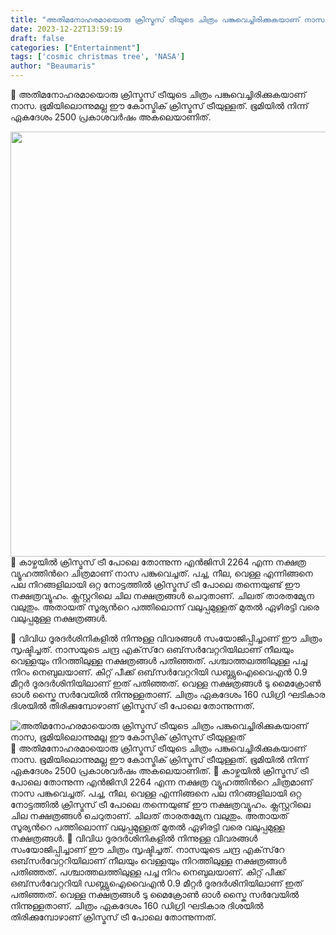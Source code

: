 ```yaml
---
title: "അതിമനോഹരമായൊരു ക്രിസ്മസ് ട്രീയുടെ ചിത്രം പങ്കുവെച്ചിരിക്കുകയാണ് നാസ, ഭൂമിയിലൊന്നുമല്ല ഈ കോസ്മിക് ക്രിസ്മസ് ട്രീയുള്ളത്"
date: 2023-12-22T13:59:19
draft: false
categories: ["Entertainment"]
tags: ['cosmic christmas tree', 'NASA']
author: "Beaumaris"
---
```


🎄 അതിമനോഹരമായൊരു ക്രിസ്മസ് ട്രീയുടെ ചിത്രം പങ്കുവെച്ചിരിക്കുകയാണ് നാസ. ഭൂമിയിലൊന്നുമല്ല ഈ കോസ്മിക് ക്രിസ്മസ് ട്രീയുള്ളത്. ഭൂമിയില്‍ നിന്ന് ഏകദേശം 2500 പ്രകാശവര്‍ഷം അകലെയാണിത്.

<img class="size-full wp-image-435254 aligncenter" src="https://cdn.boolokam.com/articles/2023/12/dqddqd.jpg" alt="" width="680" height="680" />🎄 കാഴ്ചയില്‍ ക്രിസ്മസ് ട്രീ പോലെ തോന്നുന്ന എന്‍ജിസി 2264 എന്ന നക്ഷത്ര വ്യൂഹത്തിന്‍റെ ചിത്രമാണ് നാസ പങ്കുവെച്ചത്. പച്ച, നീല, വെള്ള എന്നിങ്ങനെ പല നിറങ്ങളിലായി ഒറ്റ നോട്ടത്തില്‍ ക്രിസ്മസ് ട്രീ പോലെ തന്നെയുണ്ട് ഈ നക്ഷത്രവ്യൂഹം. ക്ലസ്റ്ററിലെ ചില നക്ഷത്രങ്ങൾ ചെറുതാണ്. ചിലത് താരതമ്യേന വലുതും. അതായത് സൂര്യന്‍റെ പത്തിലൊന്ന് വലുപ്പമുള്ളത് മുതൽ ഏഴിരട്ടി വരെ വലുപ്പമുള്ള നക്ഷത്രങ്ങള്‍.

🎄 വിവിധ ദൂരദർശിനികളിൽ നിന്നുള്ള വിവരങ്ങൾ സംയോജിപ്പിച്ചാണ് ഈ ചിത്രം സൃഷ്ടിച്ചത്. നാസയുടെ ചന്ദ്ര എക്‌സ്‌റേ ഒബ്‌സർവേറ്ററിയിലാണ് നീലയും വെള്ളയും നിറത്തിലുള്ള നക്ഷത്രങ്ങള്‍ പതിഞ്ഞത്. പശ്ചാത്തലത്തിലുള്ള പച്ച നിറം നെബുലയാണ്. കിറ്റ് പീക്ക് ഒബ്‌സർവേറ്ററിയി ഡബ്ല്യുഐവൈഎന്‍ 0.9 മീറ്റർ ദൂരദർശിനിയിലാണ് ഇത് പതിഞ്ഞത്. വെള്ള നക്ഷത്രങ്ങൾ ടു മൈക്രോൺ ഓൾ സ്കൈ സർവേയിൽ നിന്നുള്ളതാണ്. ചിത്രം ഏകദേശം 160 ഡിഗ്രി ഘടികാര ദിശയിൽ തിരിക്കുമ്പോഴാണ് ക്രിസ്മസ് ട്രീ പോലെ തോന്നുന്നത്.


![അതിമനോഹരമായൊരു ക്രിസ്മസ് ട്രീയുടെ ചിത്രം പങ്കുവെച്ചിരിക്കുകയാണ് നാസ, ഭൂമിയിലൊന്നുമല്ല ഈ കോസ്മിക് ക്രിസ്മസ് ട്രീയുള്ളത്](https://cdn.boolokam.com/articles/2023/12/dqddqd.jpg)🎄 അതിമനോഹരമായൊരു ക്രിസ്മസ് ട്രീയുടെ ചിത്രം പങ്കുവെച്ചിരിക്കുകയാണ് നാസ. ഭൂമിയിലൊന്നുമല്ല ഈ കോസ്മിക് ക്രിസ്മസ് ട്രീയുള്ളത്. ഭൂമിയില്‍ നിന്ന് ഏകദേശം 2500 പ്രകാശവര്‍ഷം അകലെയാണിത്. 🎄 കാഴ്ചയില്‍ ക്രിസ്മസ് ട്രീ പോലെ തോന്നുന്ന എന്‍ജിസി 2264 എന്ന നക്ഷത്ര വ്യൂഹത്തിന്‍റെ ചിത്രമാണ് നാസ പങ്കുവെച്ചത്. പച്ച, നീല, വെള്ള എന്നിങ്ങനെ പല നിറങ്ങളിലായി ഒറ്റ നോട്ടത്തില്‍ ക്രിസ്മസ് ട്രീ പോലെ തന്നെയുണ്ട് ഈ നക്ഷത്രവ്യൂഹം. ക്ലസ്റ്ററിലെ ചില നക്ഷത്രങ്ങൾ ചെറുതാണ്. ചിലത് താരതമ്യേന വലുതും. അതായത് സൂര്യന്‍റെ പത്തിലൊന്ന് വലുപ്പമുള്ളത് മുതൽ ഏഴിരട്ടി വരെ വലുപ്പമുള്ള നക്ഷത്രങ്ങള്‍. 🎄 വിവിധ ദൂരദർശിനികളിൽ നിന്നുള്ള വിവരങ്ങൾ സംയോജിപ്പിച്ചാണ് ഈ ചിത്രം സൃഷ്ടിച്ചത്. നാസയുടെ ചന്ദ്ര എക്‌സ്‌റേ ഒബ്‌സർവേറ്ററിയിലാണ് നീലയും വെള്ളയും നിറത്തിലുള്ള നക്ഷത്രങ്ങള്‍ പതിഞ്ഞത്. പശ്ചാത്തലത്തിലുള്ള പച്ച നിറം നെബുലയാണ്. കിറ്റ് പീക്ക് ഒബ്‌സർവേറ്ററിയി ഡബ്ല്യുഐവൈഎന്‍ 0.9 മീറ്റർ ദൂരദർശിനിയിലാണ് ഇത് പതിഞ്ഞത്. വെള്ള നക്ഷത്രങ്ങൾ ടു മൈക്രോൺ ഓൾ സ്കൈ സർവേയിൽ നിന്നുള്ളതാണ്. ചിത്രം ഏകദേശം 160 ഡിഗ്രി ഘടികാര ദിശയിൽ തിരിക്കുമ്പോഴാണ് ക്രിസ്മസ് ട്രീ പോലെ തോന്നുന്നത്.
